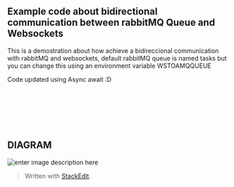 ## Example code about bidirectional communication between rabbitMQ Queue and Websockets

This is a demostration about how achieve a bidireccional communication with rabbitMQ and websockets,
default rabbitMQ queue is named tasks but you can change this using an environment variable WSTOAMQQUEUE

Code updated using Async await :D

<br>

<br>

<br>

<br>

<br>

## DIAGRAM

![enter image description here](https://github.com/cocodrino/RabbitMQ-to-NodeJS-Websocket/blob/master/images/graph.png?raw=true)

> Written with [StackEdit](https://stackedit.io/).
